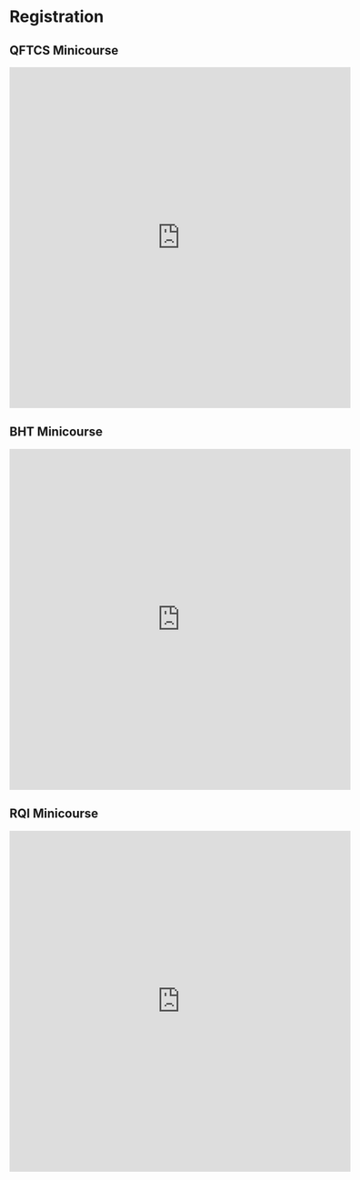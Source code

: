 # Registration

## QFTCS Minicourse

<iframe src="https://docs.google.com/forms/d/e/1FAIpQLSexF0QhHhESfh4TtaJkFvBl5g6ljlcTwf3ZK8pujne1p-hKkw/viewform?embedded=true" width="600" height="600" frameborder="0" marginheight="0" marginwidth="0">Loading…</iframe>

## BHT Minicourse

<iframe src="https://docs.google.com/forms/d/e/1FAIpQLSfYsuvthspKAtSPzVs0-R30YylEwX4A79u3UOnfuKrAJIpTLA/viewform?embedded=true" width="600" height="600" frameborder="0" marginheight="0" marginwidth="0">Loading…</iframe>

## RQI Minicourse

<iframe src="https://docs.google.com/forms/d/e/1FAIpQLSfwbEtXuoaTKMvgTs9mJWp6yVmu5WFa9fuLGXJ28CJKZ2nc9Q/viewform" width="600" height="600" frameborder="0" marginheight="0" marginwidth="0">Loading…</iframe>
